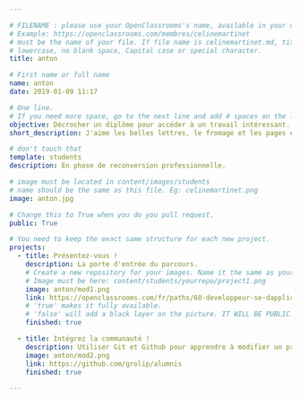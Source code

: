 ```yaml
---

# FILENAME : please use your OpenClassrooms's name, available in your url.
# Example: https://openclassrooms.com/membres/celinemartinet
# must be the name of your file. If file name is celinemartinet.md, title is celinemartinet.
# lowercase, no blank space, Capital case or special character.
title: anton

# First name or full name
name: anton
date: 2019-01-09 11:17

# One line.
# If you need more space, go to the next line and add 4 spaces on the left, as in 'description'.
objective: Décrocher un diplôme pour accéder à un travail intéressant.
short_description: J'aime les belles lettres, le fromage et les pages écornées. J'apprends à coder pour me faire une nouvelle jeunesse.

# don't touch that
template: students
description: En phase de reconversion professionnelle.

# image must be located in content/images/students
# name should be the same as this file. Eg: celinemartinet.png
image: anton.jpg

# Change this to True when you do you pull request.
public: True

# You need to keep the exact same structure for each new project.
projects:
  - title: Présentez-vous !
    description: La porte d'entrée du parcours.
    # Create a new repository for your images. Name it the same as your nickname and profile picture.
    # Image must be here: content/students/yourrepo/project1.png
    image: anton/mod1.png
    link: https://openclassrooms.com/fr/paths/68-developpeur-se-dapplication-python
    # 'true' makes it fully available.
    # 'false' will add a black layer on the picture. IT WILL BE PUBLIC!
    finished: true

  - title: Intégrez la communauté !
    description: Utiliser Git et Github pour apprendre à modifier un projet. 
    image: anton/mod2.png
    link: https://github.com/grolip/alumnis
    finished: true

---
```

